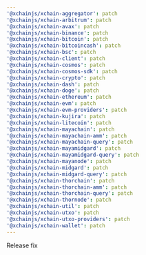 ```yaml
---
'@xchainjs/xchain-aggregator': patch
'@xchainjs/xchain-arbitrum': patch
'@xchainjs/xchain-avax': patch
'@xchainjs/xchain-binance': patch
'@xchainjs/xchain-bitcoin': patch
'@xchainjs/xchain-bitcoincash': patch
'@xchainjs/xchain-bsc': patch
'@xchainjs/xchain-client': patch
'@xchainjs/xchain-cosmos': patch
'@xchainjs/xchain-cosmos-sdk': patch
'@xchainjs/xchain-crypto': patch
'@xchainjs/xchain-dash': patch
'@xchainjs/xchain-doge': patch
'@xchainjs/xchain-ethereum': patch
'@xchainjs/xchain-evm': patch
'@xchainjs/xchain-evm-providers': patch
'@xchainjs/xchain-kujira': patch
'@xchainjs/xchain-litecoin': patch
'@xchainjs/xchain-mayachain': patch
'@xchainjs/xchain-mayachain-amm': patch
'@xchainjs/xchain-mayachain-query': patch
'@xchainjs/xchain-mayamidgard': patch
'@xchainjs/xchain-mayamidgard-query': patch
'@xchainjs/xchain-mayanode': patch
'@xchainjs/xchain-midgard': patch
'@xchainjs/xchain-midgard-query': patch
'@xchainjs/xchain-thorchain': patch
'@xchainjs/xchain-thorchain-amm': patch
'@xchainjs/xchain-thorchain-query': patch
'@xchainjs/xchain-thornode': patch
'@xchainjs/xchain-util': patch
'@xchainjs/xchain-utxo': patch
'@xchainjs/xchain-utxo-providers': patch
'@xchainjs/xchain-wallet': patch
---
```


Release fix
